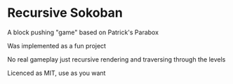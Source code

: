 # Recursive Sokoban

A block pushing "game" based on Patrick's Parabox

Was implemented as a fun project

No real gameplay just recursive rendering and traversing through the levels

Licenced as MIT, use as you want
